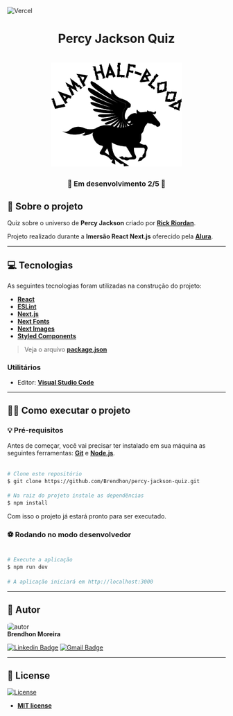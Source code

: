 ![Vercel](https://vercelbadge.vercel.app/api/Brendhon/percy-jackson-quiz)

<h1 align="center">Percy Jackson Quiz</h1>

<h1 align="center">
    <img src="assets\img\logo.png" width="300px;" alt="logo"/>
</h1>

<h3 align="center">🚧 Em desenvolvimento 2/5 🚧</h3>

## 🔱 Sobre o projeto

Quiz sobre o universo de **Percy Jackson** criado por **[Rick Riordan](https://rickriordan.com/)**.

Projeto realizado durante a **Imersão React Next.js** oferecido pela **[Alura](https://www.alura.com.br/)**.

---

## 💻 Tecnologias

As seguintes tecnologias foram utilizadas na construção do projeto:

- **[React](https://pt-br.reactjs.org/)**
- **[ESLint](https://eslint.org/)**
- **[Next.js](https://nextjs.org/)**
- **[Next Fonts](https://www.npmjs.com/package/next-fonts)**
- **[Next Images](https://www.npmjs.com/package/next-images)**
- **[Styled Components](https://styled-components.com/)**
> Veja o arquivo  **[package.json](https://github.com/Brendhon/dark-quiz/blob/main/package.json)**

### Utilitários
- Editor:  **[Visual Studio Code](https://code.visualstudio.com/)**

---

## 👨‍💻 Como executar o projeto

### 💡 Pré-requisitos

Antes de começar, você vai precisar ter instalado em sua máquina as seguintes ferramentas:
**[Git](https://git-scm.com)** e **[Node.js](https://nodejs.org/en/)**.

```bash

# Clone este repositório
$ git clone https://github.com/Brendhon/percy-jackson-quiz.git

# Na raiz do projeto instale as dependências
$ npm install

```

Com isso o projeto já estará pronto para ser executado.

### ⚽ Rodando no modo desenvolvedor

```bash

# Execute a aplicação
$ npm run dev

# A aplicação iniciará em http://localhost:3000

```

---

## 👥 Autor
<img style="border-radius: 20%;" src="https://avatars1.githubusercontent.com/u/52840078?s=400&u=67bc81db89b5abf12cf592e0c610426afd3a02f4&v=4" width="120px;" alt="autor"/><br>
**Brendhon Moreira**

[![Linkedin Badge](https://img.shields.io/badge/-Brendhon-blue?style=flat-square&logo=Linkedin&logoColor=white&link=https://www.linkedin.com/in/brendhon-moreira)](https://www.linkedin.com/in/brendhon-moreira)
[![Gmail Badge](https://img.shields.io/badge/-brendhon.e.c.m@gmail.com-c14438?style=flat-square&logo=Gmail&logoColor=white&link=mailto:brendhon.e.c.m@gmail.com)](mailto:brendhon.e.c.m@gmail.com)

---
## 📝 License
[![License](https://img.shields.io/apm/l/vim-mode?color=blue)](http://badges.mit-license.org)

- **[MIT license](https://choosealicense.com/licenses/mit/)**
